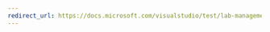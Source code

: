 ```yaml
---
redirect_url: https://docs.microsoft.com/visualstudio/test/lab-management/install-configure-test-agents
---
```

